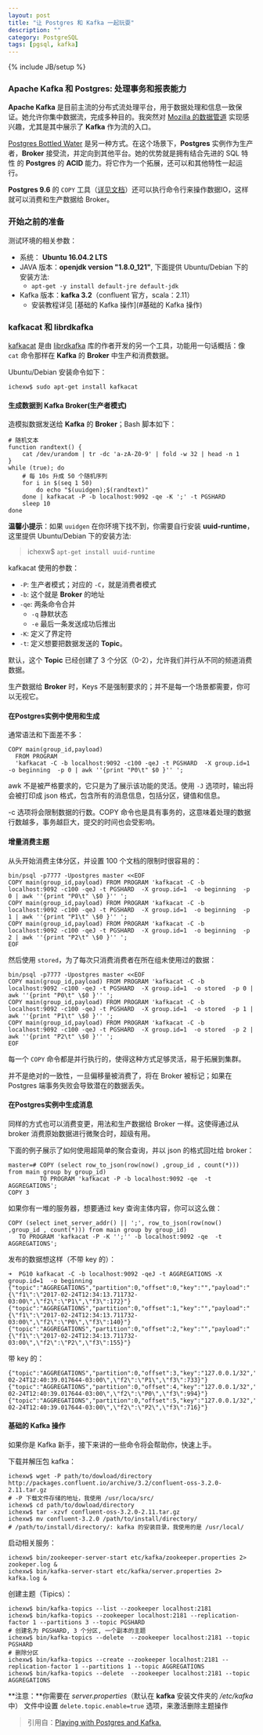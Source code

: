 ```yaml
---
layout: post
title: "让 Postgres 和 Kafka 一起玩耍"
description: ""
category: PostgreSQL
tags: [pgsql, kafka]
---
```

{% include JB/setup %}

### Apache Kafka 和 Postgres: 处理事务和报表能力

**Apache Kafka** 是目前主流的分布式流处理平台，用于数据处理和信息一致保证。她允许你集中数据流，完成多种目的。我突然对 [Mozilla 的数据管道](https://robertovitillo.com/2017/01/23/an-overview-of-mozillas-data-pipeline/) 实现感兴趣，尤其是其中展示了 **Kafka** 作为流的入口。

[Postgres Bottled Water](https://www.confluent.io/blog/bottled-water-real-time-integration-of-postgresql-and-kafka/) 是另一种方式。在这个场景下，**Postgres** 实例作为生产者，**Broker** 接受流，并定向到其他平台。她的优势就是拥有结合先进的 SQL 特性 的 **Postgres** 的 **ACID** 能力。将它作为一个拓展，还可以和其他特性一起运行。

**Postgres 9.6** 的 `COPY` 工具（[详见文档](http://paquier.xyz/postgresql-2/postgres-9-6-feature-highlight-copy-dml-statements/)）还可以执行命令行来操作数据IO，这样就可以消费和生产数据给 Broker。

### 开始之前的准备

测试环境的相关参数：

* 系统： **Ubuntu 16.04.2 LTS**
* JAVA 版本：**openjdk version "1.8.0_121"**, 下面提供 Ubuntu/Debian 下的安装方法:
	* `apt-get -y install default-jre default-jdk`
* Kafka 版本：**kafka 3.2**（confluent 官方，scala：2.11）
	* 安装教程详见 [基础的 Kafka 操作](#基础的 Kafka 操作)

### kafkacat 和 librdkafka

[kafkacat](https://github.com/edenhill/kafkacat) 是由 [librdkafka](https://github.com/edenhill/librdkafka) 库的作者开发的另一个工具，功能用一句话概括：像 `cat` 命令那样在 **Kafka** 的 **Broker** 中生产和消费数据。

Ubuntu/Debian 安装命令如下：

	ichexw$ sudo apt-get install kafkacat

#### 生成数据到 Kafka Broker(生产者模式)

造模拟数据发送给 **Kafka** 的 **Broker**；Bash 脚本如下：

	# 随机文本
	function randtext() {
		cat /dev/urandom | tr -dc 'a-zA-Z0-9' | fold -w 32 | head -n 1
	}
	while (true); do
		# 每 10s 升成 50 个随机序列
		for i in $(seq 1 50)  
			do echo "$(uuidgen);$(randtext)"
		done | kafkacat -P -b localhost:9092 -qe -K ';' -t PGSHARD
		sleep 10
	done

**温馨小提示**：如果 `uuidgen` 在你环境下找不到，你需要自行安装 **uuid-runtime**，这里提供 Ubuntu/Debian 下的安装方法:

>	ichexw$ `apt-get install uuid-runtime`

kafkacat 使用的参数：	
 
* `-P`: 生产者模式；对应的 `-C`，就是消费者模式
* `-b`: 这个就是 **Broker** 的地址
* `-qe`: 两条命令合并
	* `-q` 静默状态
	* `-e` 最后一条发送成功后推出
* `-K`: 定义了界定符
* `-t`: 定义想要把数据发送的 **Topic**。

默认，这个 **Topic** 已经创建了 3 个分区（0-2），允许我们并行从不同的频道消费数据。

生产数据给 **Broker** 时，Keys 不是强制要求的；并不是每一个场景都需要，你可以无视它。
 
#### 在Postgres实例中使用和生成

通常语法和下面差不多：

	COPY main(group_id,payload)
	  FROM PROGRAM
	  'kafkacat -C -b localhost:9092 -c100 -qeJ -t PGSHARD  -X group.id=1  -o beginning  -p 0 | awk ''{print "P0\t" $0 }'' ';

awk 不是被严格要求的，它只是为了展示该功能的灵活。使用 `-J` 选项时，输出将会被打印成 json 格式，包含所有的消息信息，包括分区，键值和信息。

-c 选项将会限制数据的行数。COPY 命令也是具有事务的，这意味着处理的数据行数越多，事务越巨大，提交的时间也会受影响。

#### 增量消费主题

从头开始消费主体分区，并设置 100 个文档的限制时很容易的：

	bin/psql -p7777 -Upostgres master <<EOF
	COPY main(group_id,payload) FROM PROGRAM 'kafkacat -C -b localhost:9092 -c100 -qeJ -t PGSHARD  -X group.id=1  -o beginning  -p 0 | awk ''{print "P0\t" \$0 }'' ';
	COPY main(group_id,payload) FROM PROGRAM 'kafkacat -C -b localhost:9092 -c100 -qeJ -t PGSHARD  -X group.id=1  -o beginning  -p 1 | awk ''{print "P1\t" \$0 }'' ';
	COPY main(group_id,payload) FROM PROGRAM 'kafkacat -C -b localhost:9092 -c100 -qeJ -t PGSHARD  -X group.id=1  -o beginning  -p 2 | awk ''{print "P2\t" \$0 }'' ';
	EOF

然后使用 `stored`，为了每次只消费消费者在所在组未使用过的数据：

	bin/psql -p7777 -Upostgres master <<EOF
	COPY main(group_id,payload) FROM PROGRAM 'kafkacat -C -b localhost:9092 -c100 -qeJ -t PGSHARD  -X group.id=1  -o stored  -p 0 | awk ''{print "P0\t" \$0 }'' ';
	COPY main(group_id,payload) FROM PROGRAM 'kafkacat -C -b localhost:9092 -c100 -qeJ -t PGSHARD  -X group.id=1  -o stored  -p 1 | awk ''{print "P1\t" \$0 }'' ';
	COPY main(group_id,payload) FROM PROGRAM 'kafkacat -C -b localhost:9092 -c100 -qeJ -t PGSHARD  -X group.id=1  -o stored  -p 2 | awk ''{print "P2\t" \$0 }'' ';
	EOF

每一个 `COPY` 命令都是并行执行的，使得这种方式足够灵活，易于拓展到集群。

并不是绝对的一致性，一旦偏移量被消费了，将在 Broker 被标记；如果在 Postgres 端事务失败会导致潜在的数据丢失。

#### 在Postgres实例中生成消息

同样的方式也可以消费变更，用法和生产数据给 Broker 一样。这使得通过从 broker 消费原始数据进行微聚合时，超级有用。

下面的例子展示了如何使用超简单的聚合查询，并以 json 的格式回吐给 broker：

	master=# COPY (select row_to_json(row(now() ,group_id , count(*))) from main group by group_id)
	         TO PROGRAM 'kafkacat -P -b localhost:9092 -qe  -t AGGREGATIONS';
	COPY 3
	
如果你有一堆的服务器，想要通过 key 查询主体内容，你可以这么做：

	COPY (select inet_server_addr() || ';', row_to_json(row(now() ,group_id , count(*))) from main group by group_id)
	   TO PROGRAM 'kafkacat -P -K '';'' -b localhost:9092 -qe  -t AGGREGATIONS';
	   
发布的数据想这样（不带 key 的）：

	➜  PG10 kafkacat -C -b localhost:9092 -qeJ -t AGGREGATIONS -X group.id=1  -o beginning
	{"topic":"AGGREGATIONS","partition":0,"offset":0,"key":"","payload":"{\"f1\":\"2017-02-24T12:34:13.711732-03:00\",\"f2\":\"P1\",\"f3\":172}"}
	{"topic":"AGGREGATIONS","partition":0,"offset":1,"key":"","payload":"{\"f1\":\"2017-02-24T12:34:13.711732-03:00\",\"f2\":\"P0\",\"f3\":140}"}
	{"topic":"AGGREGATIONS","partition":0,"offset":2,"key":"","payload":"{\"f1\":\"2017-02-24T12:34:13.711732-03:00\",\"f2\":\"P2\",\"f3\":155}"}

带 key 的：

	{"topic":"AGGREGATIONS","partition":0,"offset":3,"key":"127.0.0.1/32","payload":"\t{\"f1\":\"2017-02-24T12:40:39.017644-03:00\",\"f2\":\"P1\",\"f3\":733}"}
	{"topic":"AGGREGATIONS","partition":0,"offset":4,"key":"127.0.0.1/32","payload":"\t{\"f1\":\"2017-02-24T12:40:39.017644-03:00\",\"f2\":\"P0\",\"f3\":994}"}
	{"topic":"AGGREGATIONS","partition":0,"offset":5,"key":"127.0.0.1/32","payload":"\t{\"f1\":\"2017-02-24T12:40:39.017644-03:00\",\"f2\":\"P2\",\"f3\":716}"}

#### 基础的 Kafka 操作

如果你是 Kafka 新手，接下来讲的一些命令将会帮助你，快速上手。

下载并解压包 kafka：

	ichexw$ wget -P path/to/dowload/directory http://packages.confluent.io/archive/3.2/confluent-oss-3.2.0-2.11.tar.gz
	# -P 下载文件存储的地址，我使用 /usr/loca/src/
	ichexw$ cd path/to/dowload/directory
	ichexw$ tar -xzvf confluent-oss-3.2.0-2.11.tar.gz
	ichexw$ mv confluent-3.2.0 /path/to/install/directory/
	# /path/to/install/directory/: kafka 的安装目录，我使用的是 /usr/local/

启动相关服务：

	ichexw$ bin/zookeeper-server-start etc/kafka/zookeeper.properties 2> zookeper.log &
	ichexw$ bin/kafka-server-start etc/kafka/server.properties 2> kafka.log &
	
创建主题（Tipics）：

	ichexw$ bin/kafka-topics --list --zookeeper localhost:2181
	ichexw$ bin/kafka-topics --zookeeper localhost:2181 --replication-factor 1 --partitions 3 --topic PGSHARD
	# 创建名为 PGSHARD, 3 个分区, 一个副本的主题
	ichexw$ bin/kafka-topics --delete  --zookeeper localhost:2181 --topic PGSHARD
	# 删除分区
	ichexw$ bin/kafka-topics --create --zookeeper localhost:2181 --replication-factor 1 --partitions 1 --topic AGGREGATIONS
	ichexw$ bin/kafka-topics --delete  --zookeeper localhost:2181 --topic AGGREGATIONS
	
**注意：**你需要在 *server.properties*（默认在 **kafka** 安装文件夹的 */etc/kafka* 中） 文件中设置 `delete.topic.enable=true` 选项，来激活删除主题操作

> 引用自：[Playing with Postgres and Kafka.](http://www.3manuek.com/kafkacatandcopypg)